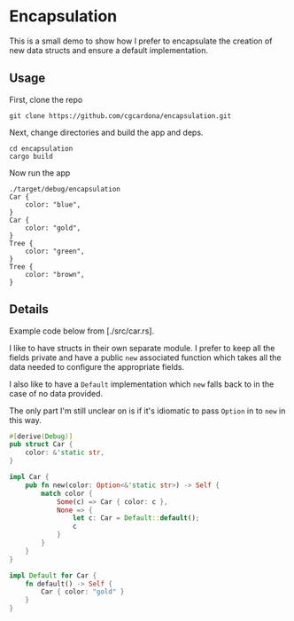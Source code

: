 # Encapsulation

This is a small demo to show how I prefer to encapsulate the creation of new data structs and ensure a default implementation.

## Usage

First, clone the repo

```
git clone https://github.com/cgcardona/encapsulation.git
```

Next, change directories and build the app and deps.

```
cd encapsulation
cargo build
```

Now run the app

```
./target/debug/encapsulation
Car {
    color: "blue",
}
Car {
    color: "gold",
}
Tree {
    color: "green",
}
Tree {
    color: "brown",
}
```

## Details

Example code below from [./src/car.rs].

I like to have structs in their own separate module. I prefer to keep all the fields private and have a public `new` associated function which takes all the data needed to configure the appropriate fields.

I also like to have a `Default` implementation which `new` falls back to in the case of no data provided.

The only part I'm still unclear on is if it's idiomatic to pass `Option` in to `new` in this way.

```rs
#[derive(Debug)]
pub struct Car {
    color: &'static str,
}

impl Car {
    pub fn new(color: Option<&'static str>) -> Self {
        match color {
            Some(c) => Car { color: c },
            None => {
                let c: Car = Default::default();
                c
            }
        }
    }
}

impl Default for Car {
    fn default() -> Self {
        Car { color: "gold" }
    }
}
```
